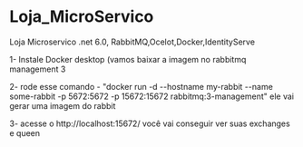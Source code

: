 # Loja_MicroServico
Loja Microservico .net 6.0, RabbitMQ,Ocelot,Docker,IdentityServe

1- Instale Docker desktop (vamos baixar a imagem no rabbitmq management 3

2- rode esse comando - "docker run -d --hostname my-rabbit --name some-rabbit -p 5672:5672 -p 15672:15672 rabbitmq:3-management" ele vai gerar uma imagem do rabbit

3- acesse o http://localhost:15672/ você vai conseguir ver suas exchanges  e queen





